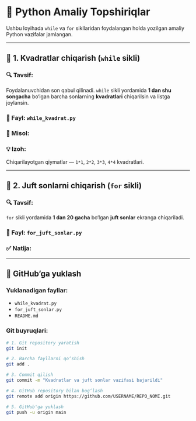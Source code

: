 # 🧠 Python Amaliy Topshiriqlar

Ushbu loyihada `while` va `for` sikllaridan foydalangan holda yozilgan amaliy Python vazifalar jamlangan.

---

## 📂 1. Kvadratlar chiqarish (`while` sikli)

### 🔍 Tavsif:
Foydalanuvchidan son qabul qilinadi. `while` sikli yordamida **1 dan shu songacha** bo‘lgan barcha sonlarning **kvadratlari** chiqarilsin va listga joylansin.

### 📁 Fayl: `while_kvadrat.py`

### 🧪 Misol:


### 💡 Izoh:
Chiqarilayotgan qiymatlar — `1*1`, `2*2`, `3*3`, `4*4` kvadratlari.

---

## 📂 2. Juft sonlarni chiqarish (`for` sikli)

### 🔍 Tavsif:
`for` sikli yordamida **1 dan 20 gacha** bo‘lgan **juft sonlar** ekranga chiqariladi.

### 📁 Fayl: `for_juft_sonlar.py`

### ✅ Natija:


---

## 🚀 GitHub’ga yuklash

### Yuklanadigan fayllar:
- `while_kvadrat.py`
- `for_juft_sonlar.py`
- `README.md`

### Git buyruqlari:

```bash
# 1. Git repository yaratish
git init

# 2. Barcha fayllarni qo‘shish
git add .

# 3. Commit qilish
git commit -m "Kvadratlar va juft sonlar vazifasi bajarildi"

# 4. GitHub repository bilan bog‘lash
git remote add origin https://github.com/USERNAME/REPO_NOMI.git

# 5. GitHub'ga yuklash
git push -u origin main
